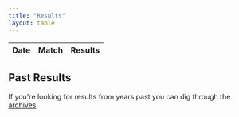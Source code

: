 ```yaml
---
title: "Results"
layout: table
---  
```


<script>
function format ( d ) {
    // `d` is the original data object for the row
    // This is how you format the expansion child rows

}

<!-- 
/// Custom filter to only get events in the past
/// Date is in column[1]
$.fn.dataTableExt.afnFiltering.push(
    function( settings, data, dataindex ) {
        var mydate = new Date();
        var evdate = new Date(data[0]);
        
        // If the event date is the same as today or older - show it
        if ( mydate >= evdate  )
        {
            return true;
        }
        else
        {
            return false;
        }
    }
);
 -->


// Table for results - No children
// Needs fields for date, match_type, info

$(document).ready(function() {
    $('#results').DataTable( {
        "ajax": '/events.txt',
        "paging":   true,
        "info":     false,
        "ordering": true,
        "pagingType": "full",
        "columns": [
            { "data": "date" },
            { "data": "match_type" },
            { "data": "results" },
        ],
        "order": [[0, 'desc']]
    } );
} );

</script>


<table id="results" class="row-border" cellspacing="0" width="100%">
    <thead>
      <tr>
        <th>Date</th>
        <th>Match</th>
        <th>Results</th>
      </tr>
    </thead>
</table>

## Past Results

If you're looking for results from years past you can dig through the [archives](/old_results)


